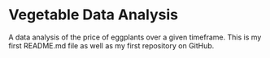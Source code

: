# Vegetable Data Analysis
A data analysis of the price of eggplants over a given timeframe. This is my first README.md file as well as my first repository on GitHub. 

